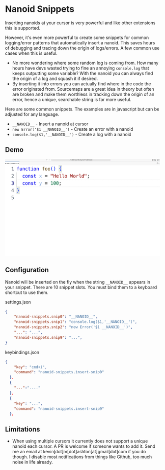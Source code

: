 # Nanoid Snippets

Inserting nanoids at your cursor is very powerful and like other extensions this is supported.

However, it's even more powerful to create some snippets for common logging/error patterns that automatically insert a nanoid. This saves hours of debugging and tracing down the origin of logs/errors. A few common use cases when this is useful.

* No more wondering where some random log is coming from. How many hours have devs wasted trying to fine an annoying `console.log` that keeps outputting some variable? With the nanoid you can always find the origin of a log and squash it if desired.
* By inserting it into errors you can actually find where in the code the error originated from. Sourcemaps are a great idea in theory but often are broken and make them worthless in tracking down the origin of an error, hence a unique, searchable string is far more useful.

Here are some common snippets. The examples are in javascript but can be adjusted for any language.

* `__NANOID__` - Insert a nanoid at cursor
* `new Error('$1 __NANOID__')` - Create an error with a nanoid
* `console.log($1,'__NANOID__')` - Create a log with a nanoid

## Demo

<img src="images/example.gif" width="600"/>

## Configuration

Nanoid will be inserted on the fly when the string `__NANOID__` appears in your snippet. There are 10 snippet slots. You must bind them to a keyboard shortcut to use them.

settings.json
```json
{
    "nanoid-snippets.snip0": "__NANOID__",
    "nanoid-snippets.snip1": "console.log($1,'__NANOID__')",
    "nanoid-snippets.snip2": "new Error('$1 __NANOID__')",
    "...": "...",
    "nanoid-snippets.snip9": "...",
}
```

keybindings.json
```json
{
    "key": "cmd+i",
    "command": "nanoid-snippets.insert-snip0"
  },
  {
    "...":"...."
  },
  {
    "key": "...",
    "command": "nanoid-snippets.insert-snip9"
  },
```

## Limitations

* When using multiple cursors it currently does not support a unique nanoid each cursor. A PR is welcome if someone wants to add it. Send me an email at kevin[dot]m[dot]ashton[at]gmail[dot]com if you do though. I disable most notifications from things like Github, too much noise in life already.

